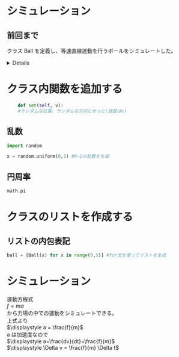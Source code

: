 # シミュレーション

## 前回まで
クラス Ball を定義し、等速直線運動を行うボールをシミュレートした。

<details>

```.py
import pygame #モジュールpygameの読み込み
import sys
import math
import time #時間を扱うためのモジュール
import random
from pygame.locals import *

r_scale = 0.01 # m/pixel
t_scale = 0.01 # s/frame

pygame.init() #pygameモジュールの初期化
screen = pygame.display.set_mode((800,800)) #ウィンドウの表示
font1 = pygame.font.SysFont("PlemolJP", 50) #フォントを指定

width = screen.get_width()
height = screen.get_height()
gxcenter = width/2.0
gycenter = width/2.0

#シミュレーション座標→画面座標
def xtogx(x):
    gx = x/r_scale+gxcenter
    return(gx)

def ytogy(y):
    gy = -y/r_scale+gycenter
    return(gy)

def rtogr(r):
    gr = r/r_scale
    return(gr)

#画面座標→シミュレーション座標
def gxtox(gx):
    x = r_scale*(gx-gxcenter)
    return(x)

def gytoy(gy):
    y = -r_scale*(gy-gycenter)
    return(y)

def grtor(gr):
    r = r_scale*gr
    return(r)

gt = 0.0
def showtime(unit):
    global gt
    if unit=="s":
        timestr = str(gt)
        timestr = "%1.4f %s" % (gt, unit)
    if unit=="day":
        timestr = str(gt/86400.0)

    text1 = font1.render(timestr, True, (255,255,255))
    screen.blit(text1, (10,10))
    gt += t_scale
    

#粒子のクラスの定義
class Ball:

    #初期処理
    def __init__(self, id):
        #インスタンスの保持するデータ
        self.id = id
        self.x = 0.0
        self.y = 0.0
        self.vx = 1.0
        self.vy = 1.0
        self.r = 0.2
        self.m = 0.2
        self.color = (255,255,255)
    def move(self):
        self.x += self.vx*t_scale
        self.y += self.vy*t_scale
    def show(self):
        pygame.draw.circle(screen, self.color, (xtogx(self.x), ytogy(self.y)), rtogr(self.r))

        
    #class Ball おわり

ball = Ball(0)
#t = 0
while True: #無限ループ
    screen.fill((0,0,0)) #黒で塗りつぶす

    showtime("s")
    ball.move()
    ball.show()
    #pygame.draw.circle(screen, (255,255,255), ctogc((0,0)), 20)
    pygame.display.update() #画面を更新

    #time.sleep(0.5)

    #プログラムの終了処理
    for event in pygame.event.get(): #pygameからくるイベントを順に取り出す
        if event.type == QUIT: #もしイベントがQUITなら
            pygame.image.save(screen,"tokei.png") #画面をpngファイルとしてセーブ
            pygame.quit() #pygameモジュールの終了
            sys.exit() #プログラムの強制終了
```
</details>

# クラス内関数を追加する

```.py
    def set(self, v):
    #ランダムな位置、ランダムな方向にせっと(速度はv)
```

## 乱数
```.py
import random

x = random.uniform(0,1) #0~1の乱数を生成
```

## 円周率
```.py
math.pi
```

# クラスのリストを作成する

## リストの内包表記
```.py
ball = [Ball(x) for x in range(0,5)] #for文を使ってリストを生成
```

# シミュレーション

運動方程式  
$\displaystyle f=ma$  
から力場の中での運動をシミュレートできる。  
上式より  
$\displaystyle a = \frac{f}{m}$  
a は加速度なので  
$\displaystyle a=\frac{dv}{dt}=\frac{f}{m}$  
$\displaystyle \Delta v = \frac{f}{m} \Delta t$

